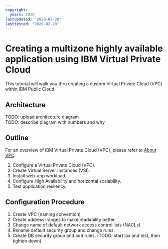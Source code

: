 ```yaml
---
copyright:
  years: 2020
lastupdated: "2020-02-20"
lasttested: "2020-02-20"
---
```


# Creating a multizone highly available application using IBM Virtual Private Cloud

This tutorial will walk you thru creating a custom Virtual Private Cloud (VPC) within IBM Public Cloud.  

## Architecture

TODO:  upload architecture diagram  
TODO:  describe diagram with numbers and why

## Outline

For an overview of IBM Virtual Private Cloud (VPC), please refer to [About VPC](https://cloud.ibm.com/docs/vpc-on-classic?topic=vpc-on-classic-about).

1. Configure a Virtual Private Cloud (VPC).
2. Create Virtual Server Instances (VSI).
3. Install web-app workload.
4. Configure High Availability and horizontal scalability.
5. Test application resilency.

## Configuration Procedure

1.  Create VPC (naming convention)
2.  Create address-ranges to make readability better.
3.  Change name of default network access control lists (NACLs).
4.  Rename default security group and change rules.
5.  Create DB security group and add rules. (TODO:  start lax and test, then tighten down)

